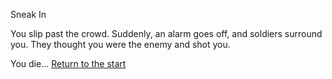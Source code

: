 Sneak In

You slip past the crowd. Suddenly, an alarm goes off, and soldiers surround you. They thought you were the enemy and shot you.

You die...
[Return to the start](chooseYourNationality_Canadian.md)